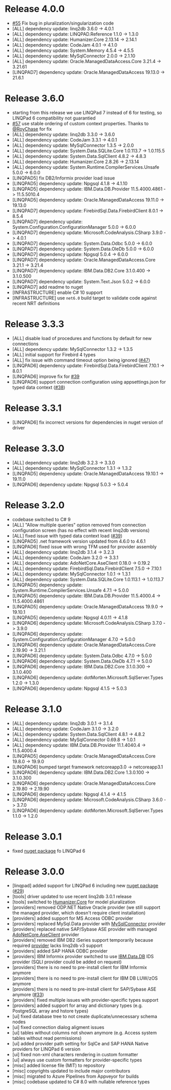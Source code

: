 # Release 4.0.0
- [#55](https://github.com/linq2db/linq2db.LINQPad/pull/65) Fix bug in pluralization/singularization code
- [ALL] dependency update: linq2db 3.6.0 -> 4.0.1
- [ALL] dependency update: LINQPAD.Reference 1.1.0 -> 1.3.0
- [ALL] dependency update: Humanizer.Core 2.13.14 -> 2.14.1
- [ALL] dependency update: CodeJam 4.0.1 -> 4.1.0
- [ALL] dependency update: System.Memory 4.5.4 -> 4.5.5
- [ALL] dependency update: MySqlConnector 2.0.0 -> 2.1.10
- [ALL] dependency update: Oracle.ManagedDataAccess.Core 3.21.4 -> 3.21.61
- [LINQPAD7] dependency update: Oracle.ManagedDataAccess 19.13.0 -> 21.6.1

# Release 3.6.0
- starting from this release we use LINQPad 7 instead of 6 for testing, so LINQPad 6 compatibility not guarantied
- [#57](https://github.com/linq2db/linq2db.LINQPad/pull/57) use stable ordering of custom context properties. Thanks to [@RoyChase](https://github.com/RoyChase) for fix
- [ALL] dependency update: linq2db 3.3.0 -> 3.6.0
- [ALL] dependency update: CodeJam 3.3.1 -> 4.0.1
- [ALL] dependency update: MySqlConnector 1.3.5 -> 2.0.0
- [ALL] dependency update: System.Data.SQLite.Core 1.0.113.7 -> 1.0.115.5
- [ALL] dependency update: System.Data.SqlClient 4.8.2 -> 4.8.3
- [ALL] dependency update: Humanizer.Core 2.8.26 -> 2.13.14
- [ALL] dependency update: System.Runtime.CompilerServices.Unsafe 5.0.0 -> 6.0.0
- [LINQPAD5] fix DB2/Informix provider load issue
- [LINQPAD5] dependency update: Npgsql 4.1.8 -> 4.1.10
- [LINQPAD5] dependency update: IBM.Data.DB.Provider 11.5.4000.4861 -> 11.5.5010.4
- [LINQPAD5] dependency update: Oracle.ManagedDataAccess 19.11.0 -> 19.13.0
- [LINQPAD7] dependency update: FirebirdSql.Data.FirebirdClient 8.0.1 -> 8.5.4
- [LINQPAD7] dependency update: System.Configuration.ConfigurationManager 5.0.0 -> 6.0.0
- [LINQPAD7] dependency update: Microsoft.CodeAnalysis.CSharp 3.9.0 -> 4.0.1
- [LINQPAD7] dependency update: System.Data.Odbc 5.0.0 -> 6.0.0
- [LINQPAD7] dependency update: System.Data.OleDb 5.0.0 -> 6.0.0
- [LINQPAD7] dependency update: Npgsql 5.0.4 -> 6.0.0
- [LINQPAD7] dependency update: Oracle.ManagedDataAccess.Core 3.21.1 -> 3.21.4
- [LINQPAD7] dependency update: IBM.Data.DB2.Core 3.1.0.400 -> 3.1.0.500
- [LINQPAD7] dependency update: System.Text.Json 5.0.2 -> 6.0.0
- [LINQPAD7] add readme to nuget
- [INFRASTRUCTURE] enable C# 10 support
- [INFRASTRUCTURE] use `net6.0` build target to validate code against recent NRT definitions

# Release 3.3.3
- [ALL] disable load of procedures and functions by default for new connections
- [ALL] dependency update: MySqlConnector 1.3.2 -> 1.3.5
- [ALL] initial support for Firebird 4 types
- [ALL] fix issue with command timeout option being ignored ([#47](https://github.com/linq2db/linq2db.LINQPad/issues/47))
- [LINQPAD6] dependency update: FirebirdSql.Data.FirebirdClient 7.10.1 -> 8.0.1
- [LINQPAD6] improve fix for [#39](https://github.com/linq2db/linq2db.LINQPad/issues/39)
- [LINQPAD6] support connection configuration using appsettings.json for typed data context ([#38](https://github.com/linq2db/linq2db.LINQPad/issues/38))

# Release 3.3.1
- [LINQPAD6] fix incorrect versions for dependencies in nuget version of driver

# Release 3.3.0
- [ALL] dependency update: linq2db 3.2.3 -> 3.3.0
- [ALL] dependency update: MySqlConnector 1.3.1 -> 1.3.2
- [LINQPAD5] dependency update: Oracle.ManagedDataAccess 19.10.1 -> 19.11.0
- [LINQPAD6] dependency update: Npgsql 5.0.3 -> 5.0.4

# Release 3.2.0
- codebase switched to C# 9
- [ALL] "Allow multiple queries" option removed from connection configuration screen (has no effect with recent linq2db versions)
- [ALL] fixed issue with typed data context load ([#39](https://github.com/linq2db/linq2db.LINQPad/issues/39))
- [LINQPAD5] .net framework version updated from 4.6.0 to 4.6.1
- [LINQPAD6] fixed issue with wrong TFM used for provider assembly
- [ALL] dependency update: linq2db 3.1.4 -> 3.2.3
- [ALL] dependency update: CodeJam 3.2.0 -> 3.3.1
- [ALL] dependency update: AdoNetCore.AseClient 0.18.0 -> 0.19.2
- [ALL] dependency update: FirebirdSql.Data.FirebirdClient 7.5.0 -> 7.10.1
- [ALL] dependency update: MySqlConnector 1.0.1 -> 1.3.1
- [ALL] dependency update: System.Data.SQLite.Core 1.0.113.1 -> 1.0.113.7
- [LINQPAD5] dependency update: System.Runtime.CompilerServices.Unsafe 4.7.1 -> 5.0.0
- [LINQPAD5] dependency update: IBM.Data.DB.Provider 11.5.4000.4 -> 11.5.4000.4861
- [LINQPAD5] dependency update: Oracle.ManagedDataAccess 19.9.0 -> 19.10.1
- [LINQPAD5] dependency update: Npgsql 4.0.11 -> 4.1.8
- [LINQPAD6] dependency update: Microsoft.CodeAnalysis.CSharp 3.7.0 -> 3.9.0
- [LINQPAD6] dependency update: System.Configuration.ConfigurationManager 4.7.0 -> 5.0.0
- [LINQPAD6] dependency update: Oracle.ManagedDataAccess.Core 2.19.90 -> 3.21.1
- [LINQPAD6] dependency update: System.Data.Odbc 4.7.0 -> 5.0.0
- [LINQPAD6] dependency update: System.Data.OleDb 4.7.1 -> 5.0.0
- [LINQPAD6] dependency update: IBM.Data.DB2.Core 3.1.0.300 -> 3.1.0.400
- [LINQPAD6] dependency update: dotMorten.Microsoft.SqlServer.Types 1.2.0 -> 1.3.0
- [LINQPAD6] dependency update: Npgsql 4.1.5 -> 5.0.3

# Release 3.1.0
- [ALL] dependency update: linq2db 3.0.1 -> 3.1.4
- [ALL] dependency update: CodeJam 3.1.0 -> 3.2.0
- [ALL] dependency update: System.Data.SqlClient 4.8.1 -> 4.8.2
- [ALL] dependency update: MySqlConnector 0.69.8 -> 1.0.1
- [ALL] dependency update: IBM.Data.DB.Provider 11.1.4040.4 -> 11.5.4000.4
- [LINQPAD5] dependency update: Oracle.ManagedDataAccess.Core 19.8.0 -> 19.9.0
- [LINQPAD6] bumped target framework netcoreapp3.0 -> netcoreapp3.1
- [LINQPAD6] dependency update: IBM.Data.DB2.Core 1.3.0.100 -> 3.1.0.300
- [LINQPAD6] dependency update: Oracle.ManagedDataAccess.Core 2.19.80 -> 2.19.90
- [LINQPAD6] dependency update: Npgsql 4.1.4 -> 4.1.5
- [LINQPAD6] dependency update: Microsoft.CodeAnalysis.CSharp 3.6.0 -> 3.7.0
- [LINQPAD6] dependency update: dotMorten.Microsoft.SqlServer.Types 1.1.0 -> 1.2.0

# Release 3.0.1
- fixed [nuget package](https://www.nuget.org/packages/linq2db.LINQPad) fo LINQPad 6

# Release 3.0.0

- [linqpad] added support for LINQPad 6 including new [nuget package](https://www.nuget.org/packages/linq2db.LINQPad)  ([#29](https://github.com/linq2db/linq2db.LINQPad/issues/29))
- [tools] driver updated to use recent linq2db 3.0.1 release
- [tools] switched to [Humanizer.Core](https://www.nuget.org/packages/Humanizer.Core) for model pluralization
- [providers] removed ODP.NET Native Oracle provider (we still support the managed provider, which doesn't require client installation)
- [providers] added support for MS Access ODBC provider
- [providers] replaced MySql.Data provider with [MySqlConnector](https://www.nuget.org/packages/MySqlConnector) provider
- [providers] replaced native SAP/Sybase ASE provider with managed [AdoNetCore.AseClient](https://www.nuget.org/packages/AdoNetCore.AseClient) provider
- [providers] removed IBM DB2 iSeries support temporarily because required [provider](https://github.com/LinqToDB4iSeries/Linq2DB4iSeries) lacks linq2db v3 support
- [providers] added SAP HANA ODBC provider
- [providers] IBM Informix provider switched to use [IBM.Data.DB](https://www.nuget.org/packages/IBM.Data.DB2.Core/) IDS provider (SQLI provider could be added on request)
- [providers] there is no need to pre-install client for IBM Informix anymore
- [providers] there is no need to pre-install client for IBM DB LUW/zOS anymore
- [providers] there is no need to pre-install client for SAP/Sybase ASE anymore ([#33](https://github.com/linq2db/linq2db.LINQPad/issues/33))
- [providers] fixed multiple issues with provider-specific types support
- [providers] added support for array and dictionary types (e.g. PostgreSQL array and hstore types)
- [ui] fixed database tree to not create duplicate/unnecessary schema nodes
- [ui] fixed connection dialog aligment issues
- [ui] tables without columns not shown anymore (e.g. Access system tables without read permissions)
- [ui] added provider path setting for SqlCe and SAP HANA Native providers for LINQPad 6 version
- [ui] fixed non-xml characters rendering in custom formatter
- [ui] always use custom formatters for provider-specific types
- [misc] added license file (MIT) to repository
- [misc] copyrights updated to include major contributors
- [misc] migrated to Azure Pipelines from Appveyor for builds
- [misc] codebase updated to C# 8.0 with nullable reference types
